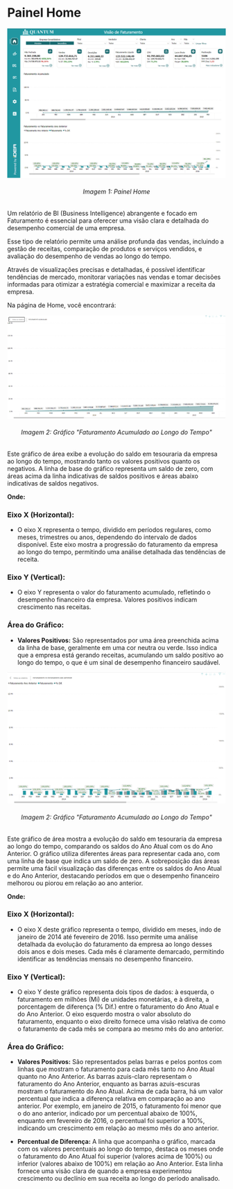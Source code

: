 # Painel Home

![Home "Visão de Faturamento"](../../assets/home_invoicing.png)
<h6 align="center">Imagem 1: Painel Home</h6>

Um relatório de BI (Business Intelligence) abrangente e focado em Faturamento é essencial para oferecer uma visão clara e detalhada do desempenho comercial de uma empresa.

Esse tipo de relatório permite uma análise profunda das vendas, incluindo a gestão de receitas, comparação de produtos e serviços vendidos, e avaliação do desempenho de vendas ao longo do tempo.

Através de visualizações precisas e detalhadas, é possível identificar tendências de mercado, monitorar variações nas vendas e tomar decisões informadas para otimizar a estratégia comercial e maximizar a receita da empresa.

Na página de Home, você encontrará:

!["Faturamento Acumulado ao Longo do Tempo"](../../assets/invoice_accumulated.png)
<h6 align="center">Imagem 2: Gráfico "Faturamento Acumulado ao Longo do Tempo"</h6>

Este gráfico de área exibe a evolução do saldo em tesouraria da empresa ao longo do tempo, mostrando tanto os valores positivos quanto os negativos. A linha de base do gráfico representa um saldo de zero, com áreas acima da linha 
indicativas de saldos positivos e áreas abaixo indicativas de saldos negativos.
 
**Onde:**

### Eixo X (Horizontal):
- O eixo X representa o tempo, dividido em períodos regulares, como meses, trimestres ou anos, dependendo do intervalo de dados disponível. Este eixo mostra a progressão do faturamento da empresa ao longo do tempo, permitindo uma análise detalhada das tendências de receita.

### Eixo Y (Vertical):
- O eixo Y representa o valor do faturamento acumulado, refletindo o desempenho financeiro da empresa. Valores positivos indicam crescimento nas receitas.

### Área do Gráfico:
- **Valores Positivos:** São representados por uma área preenchida acima da linha de base, geralmente em uma cor neutra ou verde. Isso indica que a empresa está gerando receitas, acumulando um saldo positivo ao longo do tempo, o que é um sinal de desempenho financeiro saudável.

!["Faturamento Atual vs Ano Anterios"](../../assets/fat_vs_lastyear.png)
<h6 align="center">Imagem 2: Gráfico "Faturamento Acumulado ao Longo do Tempo"</h6>

Este gráfico de área mostra a evolução do saldo em tesouraria da empresa ao longo do tempo, comparando os saldos do Ano Atual com os do Ano Anterior. O gráfico utiliza diferentes áreas para representar cada ano, com uma linha de base que indica um saldo de zero. A sobreposição das áreas permite uma fácil visualização das diferenças entre os saldos do Ano Atual e do Ano Anterior, destacando períodos em que o desempenho financeiro melhorou ou piorou em relação ao ano anterior.

**Onde:**

### Eixo X (Horizontal):
- O eixo X deste gráfico representa o tempo, dividido em meses, indo de janeiro de 2014 até fevereiro de 2016. Isso permite uma análise detalhada da evolução do faturamento da empresa ao longo desses dois anos e dois meses. Cada mês é claramente demarcado, permitindo identificar as tendências mensais no desempenho financeiro.

### Eixo Y (Vertical):
- O eixo Y deste gráfico representa dois tipos de dados: à esquerda, o faturamento em milhões (Mi) de unidades monetárias, e à direita, a porcentagem de diferença (% Dif.) entre o faturamento do Ano Atual e do Ano Anterior. O eixo esquerdo mostra o valor absoluto do faturamento, enquanto o eixo direito fornece uma visão relativa de como o faturamento de cada mês se compara ao mesmo mês do ano anterior.

### Área do Gráfico:
- **Valores Positivos:** São representados pelas barras e pelos pontos com linhas que mostram o faturamento para cada mês tanto no Ano Atual quanto no Ano Anterior. As barras azuis-claro representam o faturamento do Ano Anterior, enquanto as barras azuis-escuras mostram o faturamento do Ano Atual. Acima de cada barra, há um valor percentual que indica a diferença relativa em comparação ao ano anterior. Por exemplo, em janeiro de 2015, o faturamento foi menor que o do ano anterior, indicado por um percentual abaixo de 100%, enquanto em fevereiro de 2016, o percentual foi superior a 100%, indicando um crescimento em relação ao mesmo mês do ano anterior.
  
- **Percentual de Diferença:** A linha que acompanha o gráfico, marcada com os valores percentuais ao longo do tempo, destaca os meses onde o faturamento do Ano Atual foi superior (valores acima de 100%) ou inferior (valores abaixo de 100%) em relação ao Ano Anterior. Esta linha fornece uma visão clara de quando a empresa experimentou crescimento ou declínio em sua receita ao longo do período analisado.
